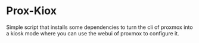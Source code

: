 # Prox-Kiox
 Simple script that installs some dependencies to turn the cli of proxmox into a kiosk mode where you can use the webui of proxmox to configure it.
